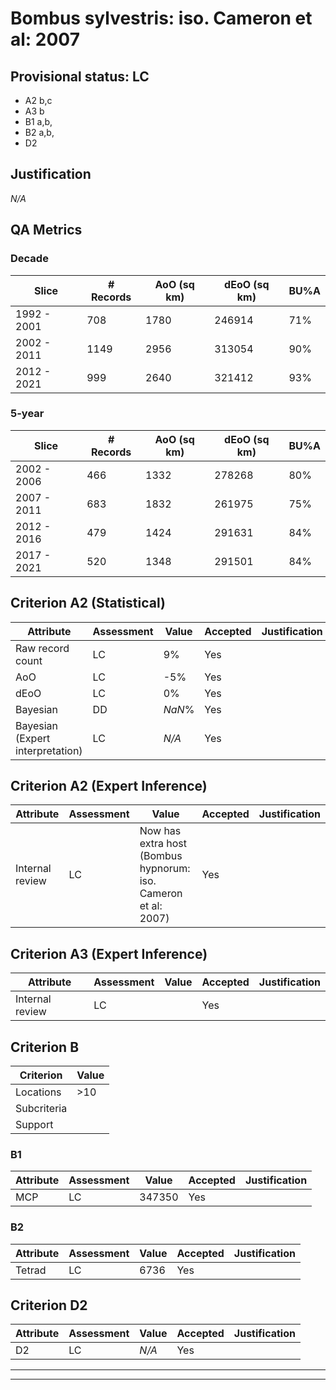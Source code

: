 # Bombus sylvestris: iso. Cameron et al: 2007
## Provisional status: LC
- A2 b,c
- A3 b
- B1 a,b, 
- B2 a,b, 
- D2

## Justification
*N/A*
## QA Metrics
### Decade
| Slice | # Records | AoO (sq km) | dEoO (sq km) |BU%A |
|---|---|---|---|---|
|1992 - 2001|708|1780|246914|71%|
|2002 - 2011|1149|2956|313054|90%|
|2012 - 2021|999|2640|321412|93%|
### 5-year
| Slice | # Records | AoO (sq km) | dEoO (sq km) |BU%A |
|---|---|---|---|---|
|2002 - 2006|466|1332|278268|80%|
|2007 - 2011|683|1832|261975|75%|
|2012 - 2016|479|1424|291631|84%|
|2017 - 2021|520|1348|291501|84%|
## Criterion A2 (Statistical)
|Attribute|Assessment|Value|Accepted|Justification
|---|---|---|---|---|
|Raw record count|LC|9%|Yes||
|AoO|LC|-5%|Yes||
|dEoO|LC|0%|Yes||
|Bayesian|DD|*NaN*%|Yes||
|Bayesian (Expert interpretation)|LC|*N/A*|Yes||
## Criterion A2 (Expert Inference)
|Attribute|Assessment|Value|Accepted|Justification
|---|---|---|---|---|
|Internal review|LC|Now has extra host (Bombus hypnorum: iso. Cameron et al: 2007)|Yes||
## Criterion A3 (Expert Inference)
|Attribute|Assessment|Value|Accepted|Justification
|---|---|---|---|---|
|Internal review|LC||Yes||
## Criterion B
|Criterion| Value|
|---|---|
|Locations|>10|
|Subcriteria||
|Support||
### B1
|Attribute|Assessment|Value|Accepted|Justification
|---|---|---|---|---|
|MCP|LC|347350|Yes||
### B2
|Attribute|Assessment|Value|Accepted|Justification
|---|---|---|---|---|
|Tetrad|LC|6736|Yes||
## Criterion D2
|Attribute|Assessment|Value|Accepted|Justification
|---|---|---|---|---|
|D2|LC|*N/A*|Yes||
---
 ---
 <br><br>
 
